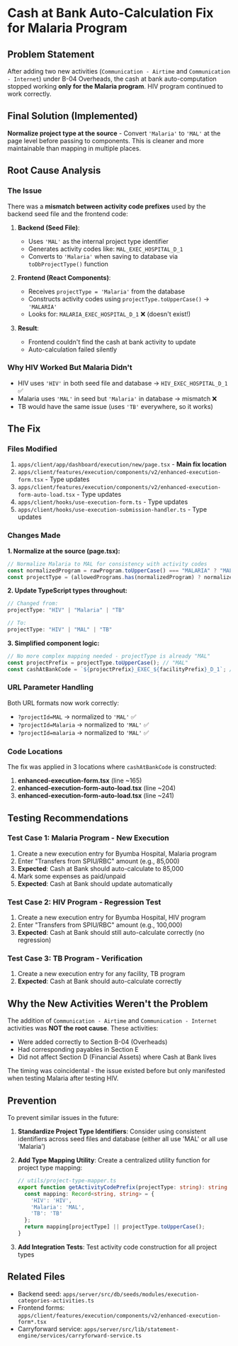 # Cash at Bank Auto-Calculation Fix for Malaria Program

## Problem Statement
After adding two new activities (`Communication - Airtime` and `Communication - Internet`) under B-04 Overheads, the cash at bank auto-computation stopped working **only for the Malaria program**. HIV program continued to work correctly.

## Final Solution (Implemented)
**Normalize project type at the source** - Convert `'Malaria'` to `'MAL'` at the page level before passing to components. This is cleaner and more maintainable than mapping in multiple places.

## Root Cause Analysis

### The Issue
There was a **mismatch between activity code prefixes** used by the backend seed file and the frontend code:

1. **Backend (Seed File)**:
   - Uses `'MAL'` as the internal project type identifier
   - Generates activity codes like: `MAL_EXEC_HOSPITAL_D_1`
   - Converts to `'Malaria'` when saving to database via `toDbProjectType()` function

2. **Frontend (React Components)**:
   - Receives `projectType = 'Malaria'` from the database
   - Constructs activity codes using `projectType.toUpperCase()` → `'MALARIA'`
   - Looks for: `MALARIA_EXEC_HOSPITAL_D_1` ❌ (doesn't exist!)

3. **Result**:
   - Frontend couldn't find the cash at bank activity to update
   - Auto-calculation failed silently

### Why HIV Worked But Malaria Didn't
- HIV uses `'HIV'` in both seed file and database → `HIV_EXEC_HOSPITAL_D_1` ✅
- Malaria uses `'MAL'` in seed but `'Malaria'` in database → mismatch ❌
- TB would have the same issue (uses `'TB'` everywhere, so it works)

## The Fix

### Files Modified
1. `apps/client/app/dashboard/execution/new/page.tsx` - **Main fix location**
2. `apps/client/features/execution/components/v2/enhanced-execution-form.tsx` - Type updates
3. `apps/client/features/execution/components/v2/enhanced-execution-form-auto-load.tsx` - Type updates
4. `apps/client/hooks/use-execution-form.ts` - Type updates
5. `apps/client/hooks/use-execution-submission-handler.ts` - Type updates

### Changes Made

**1. Normalize at the source (page.tsx):**
```typescript
// Normalize Malaria to MAL for consistency with activity codes
const normalizedProgram = rawProgram.toUpperCase() === "MALARIA" ? "MAL" : rawProgram;
const projectType = (allowedPrograms.has(normalizedProgram) ? normalizedProgram : "HIV") as "HIV" | "MAL" | "TB";
```

**2. Update TypeScript types throughout:**
```typescript
// Changed from:
projectType: "HIV" | "Malaria" | "TB"

// To:
projectType: "HIV" | "MAL" | "TB"
```

**3. Simplified component logic:**
```typescript
// No more complex mapping needed - projectType is already "MAL"
const projectPrefix = projectType.toUpperCase(); // "MAL"
const cashAtBankCode = `${projectPrefix}_EXEC_${facilityPrefix}_D_1`; // "MAL_EXEC_HOSPITAL_D_1"
```

### URL Parameter Handling
Both URL formats now work correctly:
- `?projectId=MAL` → normalized to `'MAL'` ✅
- `?projectId=Malaria` → normalized to `'MAL'` ✅
- `?projectId=malaria` → normalized to `'MAL'` ✅

### Code Locations
The fix was applied in 3 locations where `cashAtBankCode` is constructed:

1. **enhanced-execution-form.tsx** (line ~165)
2. **enhanced-execution-form-auto-load.tsx** (line ~204)
3. **enhanced-execution-form-auto-load.tsx** (line ~241)

## Testing Recommendations

### Test Case 1: Malaria Program - New Execution
1. Create a new execution entry for Byumba Hospital, Malaria program
2. Enter "Transfers from SPIU/RBC" amount (e.g., 85,000)
3. **Expected**: Cash at Bank should auto-calculate to 85,000
4. Mark some expenses as paid/unpaid
5. **Expected**: Cash at Bank should update automatically

### Test Case 2: HIV Program - Regression Test
1. Create a new execution entry for Byumba Hospital, HIV program
2. Enter "Transfers from SPIU/RBC" amount (e.g., 100,000)
3. **Expected**: Cash at Bank should still auto-calculate correctly (no regression)

### Test Case 3: TB Program - Verification
1. Create a new execution entry for any facility, TB program
2. **Expected**: Cash at Bank should auto-calculate correctly

## Why the New Activities Weren't the Problem

The addition of `Communication - Airtime` and `Communication - Internet` activities was **NOT the root cause**. These activities:
- Were added correctly to Section B-04 (Overheads)
- Had corresponding payables in Section E
- Did not affect Section D (Financial Assets) where Cash at Bank lives

The timing was coincidental - the issue existed before but only manifested when testing Malaria after testing HIV.

## Prevention

To prevent similar issues in the future:

1. **Standardize Project Type Identifiers**: Consider using consistent identifiers across seed files and database (either all use 'MAL' or all use 'Malaria')

2. **Add Type Mapping Utility**: Create a centralized utility function for project type mapping:
   ```typescript
   // utils/project-type-mapper.ts
   export function getActivityCodePrefix(projectType: string): string {
     const mapping: Record<string, string> = {
       'HIV': 'HIV',
       'Malaria': 'MAL',
       'TB': 'TB'
     };
     return mapping[projectType] || projectType.toUpperCase();
   }
   ```

3. **Add Integration Tests**: Test activity code construction for all project types

## Related Files
- Backend seed: `apps/server/src/db/seeds/modules/execution-categories-activities.ts`
- Frontend forms: `apps/client/features/execution/components/v2/enhanced-execution-form*.tsx`
- Carryforward service: `apps/server/src/lib/statement-engine/services/carryforward-service.ts`
